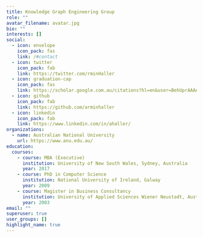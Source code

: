 ```yaml
---
title: Knowledge Graph Engineering Group
role: ""
avatar_filename: avatar.jpg
bio: ""
interests: []
social:
  - icon: envelope
    icon_pack: fas
    link: /#contact
  - icon: twitter
    icon_pack: fab
    link: https://twitter.com/rminHaller
  - icon: graduation-cap
    icon_pack: fas
    link: https://scholar.google.com.au/citations?hl=en&user=BehUprAAAAAJ
  - icon: github
    icon_pack: fab
    link: https://github.com/arminhaller
  - icon: linkedin
    icon_pack: fab
    link: https://www.linkedin.com/in/ahaller/
organizations:
  - name: Australian National University
    url: https://www.anu.edu.au/
education:
  courses:
    - course: MBA (Executive)
      institution: University of New South Wales, Sydney, Australia
      year: 2017
    - course: PhD in Computer Science
      institution: National University of Ireland, Galway
      year: 2009
    - course: Magister in Business Consultancy
      institution: University of Applied Sciences Wiener Neustadt, Austria
      year: 2003
email: ""
superuser: true
user_groups: []
highlight_name: true
---
```

